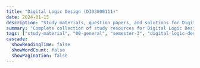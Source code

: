 ```yaml
---
title: "Digital Logic Design (DI03000111)"
date: 2024-01-15
description: "Study materials, question papers, and solutions for Digital Logic Design (DI03000111) - General Studies, Semester 3"
summary: "Complete collection of study resources for Digital Logic Design including syllabus and detailed course materials"
tags: ["study-material", "00-general", "semester-3", "digital-logic-design", "DI03000111"]
cascade:
  showReadingTime: false
  showWordCount: false
  showPagination: false
---
```

